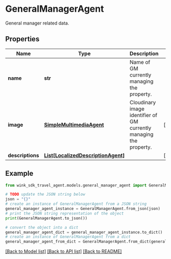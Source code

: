 # GeneralManagerAgent

General manager related data.

## Properties

Name | Type | Description | Notes
------------ | ------------- | ------------- | -------------
**name** | **str** | Name of GM currently managing the property. | 
**image** | [**SimpleMultimediaAgent**](SimpleMultimediaAgent.md) | Cloudinary image identifier of GM currently managing the property. | [optional] 
**descriptions** | [**List[LocalizedDescriptionAgent]**](LocalizedDescriptionAgent.md) |  | [optional] 

## Example

```python
from wink_sdk_travel_agent.models.general_manager_agent import GeneralManagerAgent

# TODO update the JSON string below
json = "{}"
# create an instance of GeneralManagerAgent from a JSON string
general_manager_agent_instance = GeneralManagerAgent.from_json(json)
# print the JSON string representation of the object
print(GeneralManagerAgent.to_json())

# convert the object into a dict
general_manager_agent_dict = general_manager_agent_instance.to_dict()
# create an instance of GeneralManagerAgent from a dict
general_manager_agent_from_dict = GeneralManagerAgent.from_dict(general_manager_agent_dict)
```
[[Back to Model list]](../README.md#documentation-for-models) [[Back to API list]](../README.md#documentation-for-api-endpoints) [[Back to README]](../README.md)


